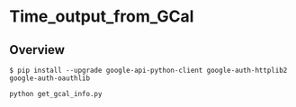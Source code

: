 # Time_output_from_GCal

## Overview

```
$ pip install --upgrade google-api-python-client google-auth-httplib2 google-auth-oauthlib
```

```python
python get_gcal_info.py
```